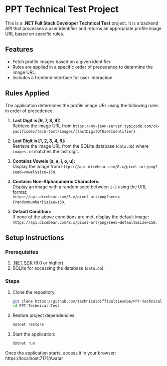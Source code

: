 # PPT Technical Test Project

This is a **.NET Full Stack Developer Technical Test** project. It is a backend API that processes a user identifier and returns an appropriate profile image URL based on specific rules.

## Features

- Fetch profile images based on a given identifier.
- Rules are applied in a specific order of precedence to determine the image URL.
- Includes a frontend interface for user interaction.

## Rules Applied

The application determines the profile image URL using the following rules in order of precedence:

1. **Last Digit is [6, 7, 8, 9]:**  
   Retrieve the image URL from `https://my-json-server.typicode.com/ck-pacificdev/tech-test/images/{lastDigitOfUserIdentifier}`.

2. **Last Digit is [1, 2, 3, 4, 5]:**  
   Retrieve the image URL from the SQLite database (`data.db`) where `images.id` matches the last digit.

3. **Contains Vowels (a, e, i, o, u):**  
   Display the image from `https://api.dicebear.com/8.x/pixel-art/png?seed=vowel&size=150`.

4. **Contains Non-Alphanumeric Characters:**  
   Display an image with a random seed between `1-5` using the URL format:  
   `https://api.dicebear.com/8.x/pixel-art/png?seed={randomNumber}&size=150`.

5. **Default Condition:**  
   If none of the above conditions are met, display the default image:  
   `https://api.dicebear.com/8.x/pixel-art/png?seed=default&size=150`.

## Setup Instructions

### Prerequisites

1. [.NET SDK](https://dotnet.microsoft.com/download) (6.0 or higher)
2. SQLite for accessing the database (`data.db`).

### Steps

1. Clone the repository:
   ```bash
   git clone https://github.com/technicaldifficulties666/PPT-Technical-Test.git
   cd PPT-Technical-Test

2. Restore project dependencies:
   ```bash
   dotnet restore

3. Start the application:
   ```bash
   dotnet run

Once the application starts, access it in your browser:
https://localhost:7171/Avatar
